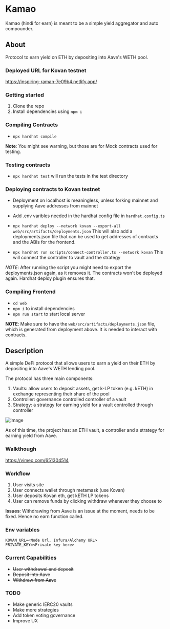 # Kamao

Kamao (hindi for earn) is meant to be a simple yield aggregator and auto compounder.

## About
Protocol to earn yield on ETH by depositing into Aave's WETH pool. 

### Deployed URL for Kovan testnet
https://inspiring-raman-7e09b4.netlify.app/

### Getting started
1. Clone the repo
2. Install dependencies using `npm i`

### Compiling Contracts
* `npx hardhat compile`

**Note**: You might see warning, but those are for Mock contracts used for testing.

### Testing contracts
* `npx hardhat test` will run the tests in the test directory

### Deploying contracts to Kovan testnet
* Deployment on localhost is meaningless, unless forking mainnet and supplying Aave addresses from mainnet
* Add .env varibles needed in the hardhat config file in `hardhat.config.ts`

* `npx hardhat deploy --network kovan --export-all web/src/artifacts/deployments.json`
This will also add a deployments.json file that can be used to get addresses of contracts and the ABIs for 
the frontend.
* `npx hardhat run scripts/connect-controller.ts --network kovan`
This will connect the controller to vault and the strategy

*NOTE*: After running the script you might need to export the deployments.json again, as it removes it. The contracts won't be deployed again. Hardhat deploy plugin ensures that.

### Compiling Frontend
* `cd web`
* `npm i` to install dependencies
* `npm run start` to start local server

**NOTE**: Make sure to have the `web/src/artifacts/deployments.json` file, which is generated from deployment above. It is
needed to interact with contracts.


## Description
A simple DeFi protocol that allows users to earn a yield on their ETH by depositing into Aave's WETH 
lending pool. 

The protocol has three main components:
1. Vaults: allow users to deposit assets, get k-LP token (e.g. kETH) in exchange representing their share of the pool
2. Controller: governance controlled controller of a vault
3. Strategy: a strategy for earning yield for a vault controlled through controller

![image](https://user-images.githubusercontent.com/84708985/143611940-b2987f9a-dc8d-4bc2-ab83-2b3131301b3b.png)


As of this time, the project has: an ETH vault, a controller and a strategy for earning yield from Aave.
### Walkthough
https://vimeo.com/651304514

### Workflow
1. User visits site
2. User connects wallet through metamask (use Kovan)
3. User deposits Kovan eth, get kETH LP tokens
4. User can remove funds by clicking withdraw whenever they choose to

**Issues**:
Withdrawing from Aave is an issue at the moment, needs to be fixed. Hence no earn function called.

### Env variables
```
KOVAN_URL=<Node Url, Infura/Alchemy URL>
PRIVATE_KEY=<Private key here>
```

### Current Capabilities
* ~~User withdrawal and deposit~~
* ~~Deposit into Aave~~
* ~~Withdraw from Aave~~

### TODO
* Make generic IERC20 vaults
* Make more strategies
* Add token voting governance
* Improve UX


